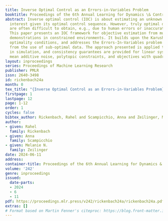 ```yaml
---
title: Inverse Optimal Control as an Errors-in-Variables Problem
booktitle: Proceedings of the 6th Annual Learning for Dynamics \& Control Conference
abstract: Inverse optimal control (IOC) is about estimating an unknown objective of
  interest given its optimal control sequence. However, truly optimal demonstrations
  are often difficult to obtain, e.g., due to human errors or inaccurate measurements.
  This paper presents an IOC framework for objective estimation from multiple sub-optimal
  demonstrations in constrained environments. It builds upon the Karush-Kuhn-Tucker
  optimality conditions, and addresses the Errors-In-Variables problem that emerges
  from the use of sub-optimal data. The approach presented is applied to various systems
  in simulation, and consistency guarantees are provided for linear systems with zero
  mean additive noise, polytopic constraints, and objectives with quadratic features.
layout: inproceedings
series: Proceedings of Machine Learning Research
publisher: PMLR
issn: 2640-3498
id: rickenbach24a
month: 0
tex_title: "{Inverse Optimal Control as an Errors-in-Variables Problem}"
firstpage: 1
lastpage: 12
page: 1-12
order: 1
cycles: false
bibtex_author: Rickenbach, Rahel and Scampicchio, Anna and Zeilinger, Melanie N.
author:
- given: Rahel
  family: Rickenbach
- given: Anna
  family: Scampicchio
- given: Melanie N.
  family: Zeilinger
date: 2024-06-11
address:
container-title: Proceedings of the 6th Annual Learning for Dynamics & Control Conference
volume: '242'
genre: inproceedings
issued:
  date-parts:
  - 2024
  - 6
  - 11
pdf: https://proceedings.mlr.press/v242/rickenbach24a/rickenbach24a.pdf
extras: []
# Format based on Martin Fenner's citeproc: https://blog.front-matter.io/posts/citeproc-yaml-for-bibliographies/
---
```

